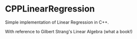 # CPPLinearRegression
Simple implementation of Linear Regression in C++.

With reference to Gilbert Strang's Linear Algebra (what a book!)
